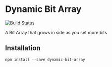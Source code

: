# Dynamic Bit Array
[![Build Status](https://travis-ci.org/ayastreb/dynamic-bit-array.svg?branch=master)](https://travis-ci.org/ayastreb/dynamic-bit-array)

A Bit Array that grows in side as you set more bits

## Installation
```
npm install --save dynamic-bit-array
```


